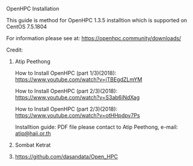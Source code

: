 OpenHPC Installation

This guide is method for OpenHPC 1.3.5 installtion which is supported on CentOS 7.5.1804 

For information please see at: https://openhpc.community/downloads/

Credit: 
1. Atip Peethong

   How to Install OpenHPC (part 1/3)(2018): https://www.youtube.com/watch?v=jTBEgdZLmYM

   How to Install OpenHPC (part 2/3)(2018): https://www.youtube.com/watch?v=S3ab6iNdXag

   How to Install OpenHPC (part 2/3)(2018): https://www.youtube.com/watch?v=otHHpdpv7Ps

   Installtion guide: PDF file please contact to Atip Peethong, e-mail: atip@haii.or.th

2. Sombat Ketrat
3. https://github.com/dasandata/Open_HPC
